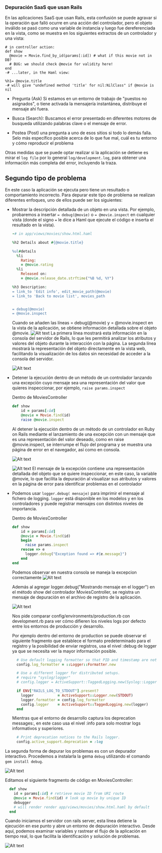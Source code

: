 ### Depuración SaaS que usan Rails

En las aplicaciones SaaS que usan Rails, esta confusión se puede agravar si la operación que falló ocurre en una acción del controlador, pero el objeto inválido se pasó como una
variable de instancia y luego fue dereferenciada en la vista, como se muestra en los siguientes extractos de un controlador y una vista:

```
# in controller action:
def show
  @movie = Movie.find_by_id(params[:id]) # what if this movie not in DB?
  # BUG: we should check @movie for validity here!
end
-# ...later, in the Haml view:

%h1= @movie.title
-# will give "undefined method 'title' for nil:NilClass" if @movie is nil
```
- Pregunta (Ask) Si estamos en un entorno de trabajo de "puestos no asignados", o tiene activada la mensajería instantánea, distribuye el mensaje ahí fuera.

- Busca (Search): Buscamos el error presentado en diferentes motores de busqueda utilizando palabras clave o el mensaje de error.

- Postea (Post) una pregunta a uno de esos sitios si todo lo demás falla. Selo más específico posible acerca de lo que fue mal, cuál es tu entorno y cómo reproducir el problema
 
 Otras medidas que se puede optar realizar si la aplicación se detiene es mirar el `log file` por lo general `log/development.log`, para obtener una información más completa del error, incluyendo la traza.  

## Segundo tipo de problema 
En este caso la aplicación se ejecuta pero tiene un resultado o comportamiento incorrecto. Para depurar este tipo de problema se realizan diferentes enfoques, uno de ellos puede ser los siguientes:


- Mostrar la descripción detallada de un objeto en una vista. Por ejemplo, probaremos a insertar `= debug(@movie)` o `= @movie.inspect` en cualquier vista (donde el signo
`=` le dice a Haml que ejecute el código e inserta el resultado en la vista).


  ``` ruby
  -# in app/views/movies/show.html.haml

  %h2 Details about #{@movie.title}

  %ul#details
    %li
      Rating:
      = @movie.rating
    %li
      Released on:
      = @movie.release_date.strftime("%B %d, %Y")

  %h3 Description:
  = link_to 'Edit info', edit_movie_path(@movie)
  = link_to 'Back to movie list', movies_path


  = debug(@movie)
  = @movie.inspect
  ```
  Cuando se añaden las líneas = debug(@movie) y = @movie.inspect en la vista de la aplicación, se obtiene información detallada sobre el objeto @movie. 
  ![Alt text](image.png)
  La primera línea mostrará esta información en la consola del servidor de Rails, lo que les permitirá analizar los atributos y valores del objeto durante la interacción con la página. La segunda línea mostrará la representación del objeto directamente en la vista web, facilitando la visualización de los datos sin necesidad de acceder a la consola del servidor. 

  ![Alt text](image-1.png)


- Detener la ejecución dentro de un método de un controlador lanzando una excepción cuyo mensaje sea una representación del valor que quieres inspeccionar, por ejemplo, `raise params.inspect`

  
  Dentro de MoviesController
  ``` ruby
  def show
      id = params[:id] 
      @movie = Movie.find(id) 
      raise @movie.inspect

  ```

  Al detener la ejecución dentro de un método de un controlador en Ruby on Rails mediante el lanzamiento de una excepción con un mensaje que es una representación del valor deseado, como en raise @movie.inspect, se interrumpe el flujo del programa y se muestra una página de error en el navegador, así como en consola.
  
  ![Alt text](image-2.png)
  
  ![Alt text](image-3.png)
  El mensaje de la excepción contiene una representación detallada del objeto que se quiere inspeccionar, en este caso, la variable @movie, lo que facilita la depuración al visualizar sus atributos y valores en la página de error para identificar problemas en el controlador




- Podemos usar `logger.debug( mensaje)` para imprimir el mensaje al fichero de logging. `logger` está disponible en los modelos y en los controladores y puede registrar mensajes con distintos niveles de importancia. 

  Dentro de MoviesController
  ```ruby
  def show
      id = params[:id] 
      @movie = Movie.find(id)
      begin 
        raise params.inspect
      rescue => e
        logger.debug("Exception found => #{e.message}")
      end
  end
  ```

  Podemos observar en nuestra consola se maneja la excepcion correctamente 
  ![Alt text](image-4.png)

  Además al agregar logger.debug("Mostrando mensaje en el logger") en el método show del controlador MoviesController, se registra un mensaje de depuración en el archivo de registro de la aplicación.  

  ![Alt text](image-5.png)
 

  Nos pide comparar config/environments/production.rb con development.rb para ver cómo difieren los niveles logs por defecto entre los entornos de producción y desarrollo.

  Por ejemplo dentro del entorno de production se puede observar el siguiente fragmento que establece el formato predeterminado para el registro y la posibilidad de enviar registros, usa el nivel :debug de logger ya que se necesita ver la mayor información posible.

  ```ruby
    # Use default logging formatter so that PID and timestamp are not suppressed.
    config.log_formatter = ::Logger::Formatter.new

    # Use a different logger for distributed setups.
    # require "syslog/logger"
    # config.logger = ActiveSupport::TaggedLogging.new(Syslog::Logger.new "app-name")

    if ENV["RAILS_LOG_TO_STDOUT"].present?
      logger           = ActiveSupport::Logger.new(STDOUT)
      logger.formatter = config.log_formatter
      config.logger    = ActiveSupport::TaggedLogging.new(logger)
    end
  ```

  Mientras que el entorno de desarrollo captura los deprecation messages:, en este caso usa el nivel :info para solo mostrar logs informativos y superiores.
  ```ruby
    # Print deprecation notices to the Rails logger.
    config.active_support.deprecation = :log
  ```

La segunda forma de depurar los problemas es con un depurador interactivo. Procedemos a instalarla la gema `debug` utilizando el comando `gem install debug`.

![Alt text](image-6.png)

Editamos el siguiente fragmento de código en MoviesController:
```ruby
  def show    
    id = params[:id] # retrieve movie ID from URI route
    @movie = Movie.find(id) # look up movie by unique ID
    debugger
    # will render render app/views/movies/show.html.haml by default
  end
```
Cuando iniciamos el servidor con rails server, esta línea detiene la ejecución en ese punto y abre un entorno de depuración interactivo. Desde aquí, podemos examinar variables y rastrear el flujo de la aplicación en tiempo real, lo que facilita la identificación y solución de problemas. 
 
![Alt text](image-8.png)
 
 